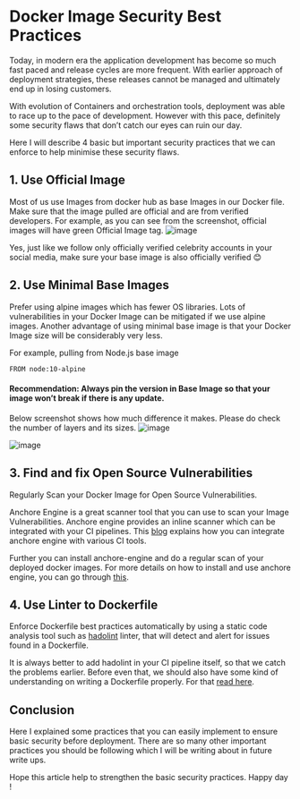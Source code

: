 # Docker Image Security Best Practices

Today, in modern era the application development has become so much fast paced and release cycles are more frequent. With earlier approach of deployment strategies, these releases cannot be managed and ultimately end up in losing customers.

With evolution of Containers and orchestration tools, deployment was able to race up to the pace of development. However with this pace, definitely some security flaws that don’t catch our eyes can ruin our day.

Here I will describe 4 basic but important security practices that we can enforce to help minimise these security flaws.

## 1. Use Official Image

Most of us use Images from docker hub as base Images in our Docker file. Make sure that the image pulled are official and are from verified developers.
For example, as you can see from the screenshot, official images will have green Official Image tag.
![image](https://user-images.githubusercontent.com/37524392/157165896-7bf5aa0a-d606-4fe5-b45e-9ed809ddf59a.png)

Yes, just like we follow only officially verified celebrity accounts in your social media, make sure your base image is also officially verified 😊

## 2. Use Minimal Base Images

Prefer using alpine images which has fewer OS libraries. Lots of vulnerabilities in your Docker Image can be mitigated if we use alpine images.
Another advantage of using minimal base image is that your Docker Image size will be considerably very less.

For example, pulling from Node.js base image

`FROM node:10-alpine`

#### Recommendation: Always pin the version in Base Image so that your image won’t break if there is any update.

Below screenshot shows how much difference it makes. Please do check the number of layers and its sizes.
![image](https://user-images.githubusercontent.com/37524392/157166124-1d1aaafe-fccb-4531-a149-c3862eb6ed24.png)

![image](https://user-images.githubusercontent.com/37524392/157166139-554e07b1-a982-4eff-85f0-8539206b3f2f.png)

## 3. Find and fix Open Source Vulnerabilities

Regularly Scan your Docker Image for Open Source Vulnerabilities.

Anchore Engine is a great scanner tool that you can use to scan your Image Vulnerabilities. Anchore engine provides an inline scanner which can be integrated with your CI pipelines. This [blog](https://anchore.com/blog/inline-scanning-with-anchore-engine/) explains how you can integrate anchore engine with various CI tools.

Further you can install anchore-engine and do a regular scan of your deployed docker images.
For more details on how to install and use anchore engine, you can go through [this](https://github.com/anchore/anchore-engine).

## 4. Use Linter to Dockerfile

Enforce Dockerfile best practices automatically by using a static code analysis tool such as [hadolint](https://github.com/hadolint/hadolint) linter, that will detect and alert for issues found in a Dockerfile.

It is always better to add hadolint in your CI pipeline itself, so that we catch the problems earlier.
Before even that, we should also have some kind of understanding on writing a Dockerfile properly. For that [read here](https://docs.docker.com/develop/develop-images/dockerfile_best-practices/).


## Conclusion

Here I explained some practices that you can easily implement to ensure basic security before deployment. There are so many other important practices you should be following which I will be writing about in future write ups.

Hope this article help to strengthen the basic security practices. Happy day !

